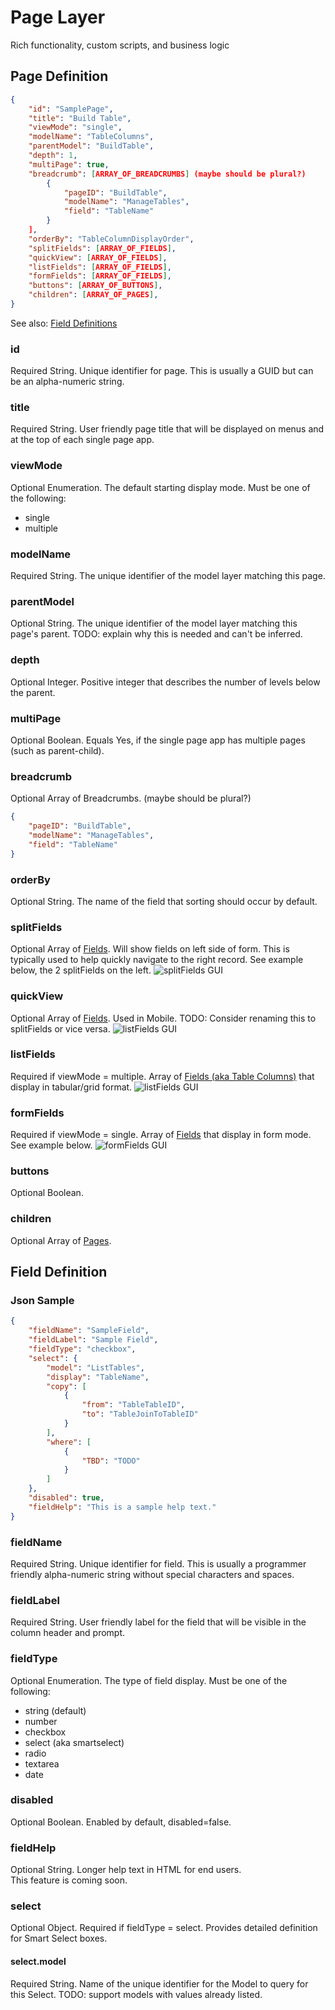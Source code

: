 # Page Layer

Rich functionality, custom scripts, and business logic

## Page Definition

```json
{
    "id": "SamplePage",
    "title": "Build Table",
    "viewMode": "single",
    "modelName": "TableColumns",
    "parentModel": "BuildTable",
    "depth": 1,
    "multiPage": true,
    "breadcrumb": [ARRAY_OF_BREADCRUMBS] (maybe should be plural?)
        {
            "pageID": "BuildTable",
            "modelName": "ManageTables",
            "field": "TableName"
        }
    ],
    "orderBy": "TableColumnDisplayOrder",
    "splitFields": [ARRAY_OF_FIELDS],
    "quickView": [ARRAY_OF_FIELDS],
    "listFields": [ARRAY_OF_FIELDS],
    "formFields": [ARRAY_OF_FIELDS],
    "buttons": [ARRAY_OF_BUTTONS],
    "children": [ARRAY_OF_PAGES],
}
```
See also: [Field Definitions](#field-definition)

### id

Required String. Unique identifier for page. This is usually a GUID but can be an alpha-numeric string.

### title

Required String. User friendly page title that will be displayed on menus and at the top of each single page app.

### viewMode

Optional Enumeration. The default starting display mode. Must be one of the following:

* single
* multiple

### modelName

Required String. The unique identifier of the model layer matching this page.

### parentModel

Optional String. The unique identifier of the model layer matching this page's parent. TODO: explain why this is needed and can't be inferred.

### depth

Optional Integer. Positive integer that describes the number of levels below the parent.

### multiPage

Optional Boolean. Equals Yes, if the single page app has multiple pages (such as parent-child).

### breadcrumb

Optional Array of Breadcrumbs. (maybe should be plural?)

```json
{
    "pageID": "BuildTable",
    "modelName": "ManageTables",
    "field": "TableName"
}
```

### orderBy

Optional String. The name of the field that sorting should occur by default.

### splitFields

Optional Array of [Fields](#field-definition). Will show fields on left side of form. This is typically used to help
quickly navigate to the right record. See example below, the 2 splitFields on the left.
![splitFields GUI](img/pages/splitFields.png "viewMode = single with 2 splitFields")

### quickView

Optional Array of [Fields](#field-definition). Used in Mobile. TODO: Consider renaming this to splitFields or vice versa.
![listFields GUI](img/pages/quickView.jpg "viewMode = multiple with 4 listFields")

### listFields

Required if viewMode = multiple. Array of [Fields (aka Table Columns)](#field-definition) that display in tabular/grid format.
![listFields GUI](img/pages/listFields.png "viewMode = multiple with 4 listFields")

### formFields

Required if viewMode = single. Array of [Fields](#field-definition) that display in form mode. See example below.
![formFields GUI](img/pages/formFields.png "viewMode = multiple with 6 formFields")

### buttons

Optional Boolean.

### children

Optional Array of [Pages](#page-definition).


## Field Definition

### Json Sample
```json
{
    "fieldName": "SampleField",
    "fieldLabel": "Sample Field",
    "fieldType": "checkbox",
    "select": {
        "model": "ListTables",
        "display": "TableName",
        "copy": [
            {
                "from": "TableTableID",
                "to": "TableJoinToTableID"
            }
        ],
        "where": [
            {
                "TBD": "TODO"
            }
        ]
    },
    "disabled": true,
    "fieldHelp": "This is a sample help text."
}
```

### fieldName

Required String. Unique identifier for field. This is usually a programmer friendly alpha-numeric string without special characters and spaces.

### fieldLabel

Required String. User friendly label for the field that will be visible in the column header and prompt.

### fieldType

Optional Enumeration. The type of field display. Must be one of the following:

* string (default)
* number
* checkbox
* select (aka smartselect)
* radio
* textarea
* date

### disabled

Optional Boolean. Enabled by default, disabled=false.

### fieldHelp

Optional String. Longer help text in HTML for end users.<br> This feature is coming soon.

### select

Optional Object. Required if fieldType = select. Provides detailed definition for Smart Select boxes.

#### select.model

Required String. Name of the unique identifier for the Model to query for this Select.
TODO: support models with values already listed.

